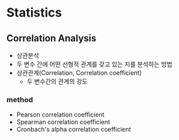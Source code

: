 # Statistics

## Correlation Analysis
* 상관분석
* 두 변수 간에 어떤 선형적 관계를 갖고 있는 지를 분석하는 방법
* 상관관계(Correlation, Correlation coefficient)
  * 두 변수간의 관계의 강도

### method
* Pearson correlation coefficient
* Spearman correlation coefficient
* Cronbach's alpha correlation coefficient
